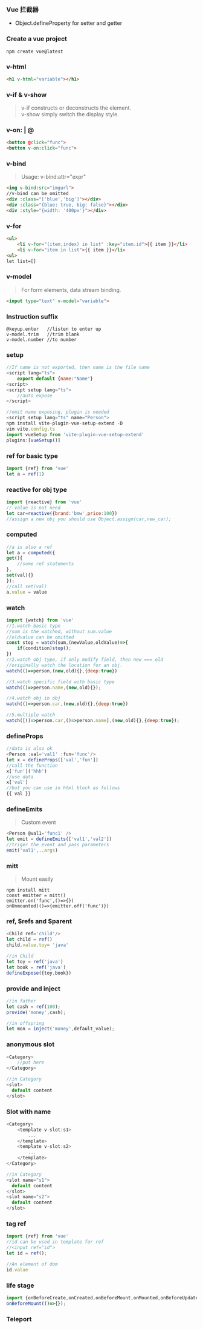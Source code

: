 ### Vue 拦截器  
- Object.defineProperty for setter and getter  

### Create a vue project  
```shell
npm create vue@latest
```

### v-html  
```html
<h1 v-html="variable"></h1>
```

### v-if & v-show  
> v-if constructs or deconstructs the element.  
> v-show simply switch the display style.  

### v-on: | @  
```html
<button @click="func">
<button v-on:click="func">
```

### v-bind  
> Usage: v-bind:attr="expr"  
```html
<img v-bind:src="imgurl">
//v-bind can be omitted
<div :class="['blue','big']"></div>
<div :class="{blue: true, big: false}"></div>
<div :style="{width: '400px'}"></div>
```

### v-for  
```html
<ul>
    <li v-for="(item,index) in list" :key="item.id">{{ item }}</li>
    <li v-for="item in list">{{ item }}</li>
<ul>
let list=[]
```

### v-model  
> For form elements, data stream binding.  
```html
<input type="text" v-model="variable">
```

### Instruction suffix  
```
@keyup.enter   //listen to enter up
v-model.trim   //trim blank
v-model.number //to number

```

### setup
```js
//If name is not exported, then name is the file name
<script lang="ts">
    export default {name:"Name"}
<script>
<script setup lang="ts">
    //auto expose
</script>

//omit name exposing, plugin is needed
<script setup lang="ts" name="Person">
npm install vite-plugin-vue-setup-extend -D
vim vite.config.ts
import vueSetup from 'vite-plugin-vue-setup-extend'
plugins:[vueSetup()]
```

### ref for basic type  
```js
import {ref} from 'vue'
let a = ref(1)
```

### reactive for obj type  
```js
import {reactive} from 'vue'
//.value is not need
let car=reactive({brand:'bmw',price:100})
//assign a new obj you should use Object.assign(car,new_car);
```

### computed
```js
//a is also a ref 
let a = computed({
get(){
    //some ref statements
},
set(val){}
});
//call set(val)
a.value = value
```

### watch
```js
import {watch} from 'vue'
//1.watch basic type
//sum is the watched, without sum.value
//oldvalue can be omitted
const stop = watch(sum,(newValue,oldValue)=>{
    if(condition)stop();
})
//2.watch obj type, if only modify field, then new === old
//originally watch the location for an obj.
watch(()=>person,(new,old){},{deep:true})

//3.watch specific field with basic type
watch(()=>person.name,(new,old){});

//4.watch obj in obj
watch(()=>person.car,(new,old){},{deep:true})

//5.multiple watch
watch([()=>person.car,()=>person.name],(new,old){},{deep:true});
```

### defineProps  
```js
//data is also ok
<Person :val='val1' :fun='func'/>
let x = defineProps(['val','fun'])
//call the function
x['fun']('hhh')
//use data
x['val']
//but you can use in html block as follows
{{ val }}
```

### defineEmits
> Custom event  
```js
<Person @val1='func1' />
let emit = defineEmits(['val1','val2'])
//triger the event and pass parameters
emit('val1',..args)
```

### mitt 
> Mount easily  
```
npm install mitt
const emitter = mitt()
emitter.on('func',()=>{})
onUnmounted(()=>{emitter.off('func')})
```

### ref, $refs and $parent 
```js
<Child ref='child'/>
let child = ref()
child.value.toy= 'java'

//in Child
let toy = ref('java')
let book = ref('java')
defineExpose({toy,book})
```

### provide and inject  
```js
//in father
let cash = ref(100);
provide('money',cash);

//in offspring  
let mon = inject('money',default_value);
```

### anonymous slot  
```js
<Category>
    //put here
</Category>

//in Category
<slot>
  default content
</slot>
```

### Slot with name  
```js
<Category>
    <template v-slot:s1>
        ...
    </template>
    <template v-slot:s2>
        ...
    </template>
</Category>

//in Category
<slot name="s1">
  default content
</slot>
<slot name="s2">
  default content
</slot>
```
### tag ref
```js
import {ref} from 'vue'
//id can be used in template for ref
//<input ref="id">
let id = ref();

//An element of dom
id.value
```

### life stage
```js
import {onBeforeCreate,onCreated,onBeforeMount,onMounted,onBeforeUpdate,onUpdated}
onBeforeMount(()=>{});
```

### Teleport  
















